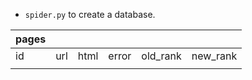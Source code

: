 - `spider.py` to create a database.  

|pages|   |   |   |  | |
|-----|-----|-----|-----|-----|-----|
| id | url | html | error | old_rank | new_rank |
| | | | | | |


